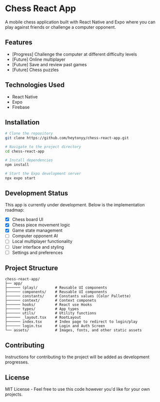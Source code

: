 # Chess React App

A mobile chess application built with React Native and Expo where you can play against friends or challenge a computer opponent.

## Features

- [Progress] Challenge the computer at different difficulty levels
- [Future] Online multiplayer
- [Future] Save and review past games
- [Future] Chess puzzles

## Technologies Used

- React Native
- Expo
- Firebase

## Installation

```bash
# Clone the repository
git clone https://github.com/heytonyy/chess-react-app.git

# Navigate to the project directory
cd chess-react-app

# Install dependencies
npm install

# Start the Expo development server
npx expo start
```

## Development Status

This app is currently under development. Below is the implementation roadmap:

- [x] Chess board UI
- [x] Chess piece movement logic
- [x] Game state management
- [ ] Computer opponent AI
- [ ] Local multiplayer functionality
- [ ] User interface and styling
- [ ] Settings and preferences

## Project Structure

```
chess-react-app/
├── app/         
├────── (play)/        # Reusable UI components
├────── components/    # Reusable UI components
├────── constants/     # Constants values (Color Pallette)
├────── context/       # Context componets
├────── hooks/         # React use Hooks
├────── types/         # App types
├────── utils/         # Utility functions
├────── _layout.tsx    # RootLayout
├────── index.tsx      # Index page to redirect to login/play
├────── login.tsx      # Login and Auth Screen
└── assets/            # Images, fonts, and other static assets
```

## Contributing

Instructions for contributing to the project will be added as development progresses.

## License

MIT License - Feel free to use this code however you'd like for your own projects.
